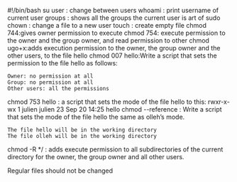 #!/bin/bash
su user : change between users
whoami : print username of current user
groups : shows all the groups the current user is art of
sudo chown : change a file to a new user
touch : create empty file
chmod 744:gives owner permission to execute
chmod 754: execute permission to the owner and the group owner, and read permission to other
chmod ugo+x:adds execution permission to the owner, the group owner and the other users, to the file hello
chmod 007 hello:Write a script that sets the permission to the file hello as follows:

    Owner: no permission at all
    Group: no permission at all
    Other users: all the permissions
chmod 753 hello : a script that sets the mode of the file hello to this: rwxr-x-wx 1 julien julien 23 Sep 20 14:25 hello
chmod --reference : Write a script that sets the mode of the file hello the same as olleh’s mode.

    The file hello will be in the working directory
    The file olleh will be in the working directory
chmod -R */ :  adds execute permission to all subdirectories of the current directory for the owner, the group owner and all other users.

Regular files should not be changed
 

